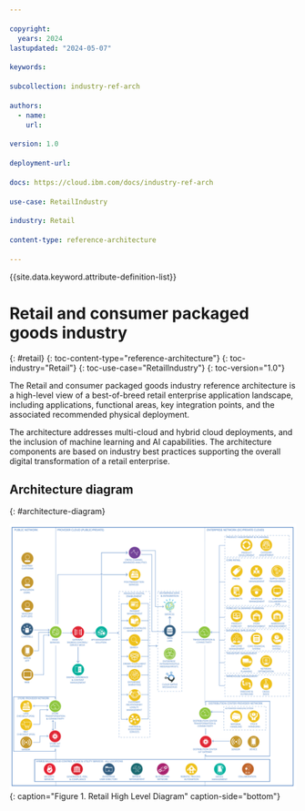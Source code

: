 ```yaml
---

copyright:
  years: 2024
lastupdated: "2024-05-07"

keywords: 

subcollection: industry-ref-arch

authors:
  - name: 
    url: 

version: 1.0

deployment-url: 

docs: https://cloud.ibm.com/docs/industry-ref-arch

use-case: RetailIndustry

industry: Retail

content-type: reference-architecture

---
```


{{site.data.keyword.attribute-definition-list}}

# Retail and consumer packaged goods industry
{: #retail}
{: toc-content-type="reference-architecture"}
{: toc-industry="Retail"}
{: toc-use-case="RetailIndustry"}
{: toc-version="1.0"}

The Retail and consumer packaged goods industry reference architecture is a high-level view of a best-of-breed retail enterprise application landscape, including applications, functional areas, key integration points, and the associated recommended physical deployment.

The architecture addresses multi-cloud and hybrid cloud deployments, and the inclusion of machine learning and AI capabilities. The architecture components are based on industry best practices supporting the overall digital transformation of a retail enterprise.

## Architecture diagram
{: #architecture-diagram}

![High Level Diagram.](../images/retail-ref-architecture.svg "Retail High Level Diagram"){: caption="Figure 1. Retail High Level Diagram" caption-side="bottom"}

